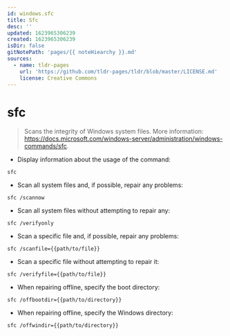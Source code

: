 ```yaml
---
id: windows.sfc
title: Sfc
desc: ''
updated: 1623965306239
created: 1623965306239
isDir: false
gitNotePath: 'pages/{{ noteHiearchy }}.md'
sources:
  - name: tldr-pages
    url: 'https://github.com/tldr-pages/tldr/blob/master/LICENSE.md'
    license: Creative Commons
---
```

# sfc

> Scans the integrity of Windows system files.
> More information: <https://docs.microsoft.com/windows-server/administration/windows-commands/sfc>.

- Display information about the usage of the command:

`sfc`

- Scan all system files and, if possible, repair any problems:

`sfc /scannow`

- Scan all system files without attempting to repair any:

`sfc /verifyonly`

- Scan a specific file and, if possible, repair any problems:

`sfc /scanfile={{path/to/file}}`

- Scan a specific file without attempting to repair it:

`sfc /verifyfile={{path/to/file}}`

- When repairing offline, specify the boot directory:

`sfc /offbootdir={{path/to/directory}}`

- When repairing offline, specify the Windows directory:

`sfc /offwindir={{path/to/directory}}`

